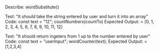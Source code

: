 Describe: wordSubstitute()

Test: "It should take the string entered by user and turn it into an array"
Code:
const text = "12";
countNumbers(countTo)
Expected Output: = [0, 1, 2, 3, 4, 5, 6, 7, 8, 9, 10, 11, 12]


Test: "It should return ingeters from 1 up to the number entered by user"
Code:
const text = "userInput";
wordCounter(text);
Expected Output: =[1,2,3,4]